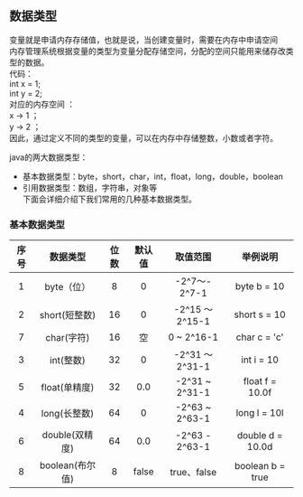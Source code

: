 
## 数据类型  
变量就是申请内存存储值，也就是说，当创建变量时，需要在内存中申请空间   
内存管理系统根据变量的类型为变量分配存储空间，分配的空间只能用来储存改类型的数据。  
代码：  
int x = 1;  
int y = 2;  
对应的内存空间 ：  
x → 1 ；   
y → 2 ；  
因此，通过定义不同的类型的变量，可以在内存中存储整数，小数或者字符。  

java的两大数据类型：
* 基本数据类型：byte，short，char，int，float，long，double，boolean
* 引用数据类型：数组，字符串，对象等    
下面会详细介绍下我们常用的几种基本数据类型。  
### 基本数据类型   
| 序号        |数据类型    |位数  |默认值      |取值范围    |举例说明  | 
|  :-----:   | :-----:  |  :-----:  |  :-----:    |  :-----:  | :-----: | 
|   1      |  byte（位）    | 8      |   0     |   -2^7～- 2^7-1   |  byte b = 10     |
|     2   |   short(短整数)    | 16      |  0      |  -2^15 ～ 2^15-1   |    short s = 10   |
|      7   |   char(字符)   |   	16    |  空      |  	0 ~ 2^16-1    |   char c = 'c'    |
|      3  |    int(整数)  |   32    |  0      | -2^31 ～ 2^31-1     |  int i = 10     |
|      5 |    float(单精度)   |  	32     |    0.0	    |    -2^31 ~ 2^31-1  |   float f = 10.0f    |
|      4   |    long(长整数)  |  64     |0        |  -2^63 ~ 2^63-1    |  long l = 10l     |
|      6  |   double(双精度)   | 64      |  0.0      |   -2^63 - 2^63-1	   |   double d = 10.0d    |
|      8  |     boolean(布尔值)  |   8    |     false   |   true、false   |     	boolean b = true  |

		
